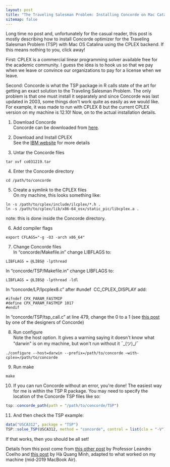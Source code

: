 ```yaml
---
layout: post
title: "The Traveling Salesman Problem: Installing Concorde on Mac Catalina with CPLEX"
sitemap: false
---
```


Long time no post and, unfortunately for the casual reader, this post is mostly describing how to install Concorde optimizer for the Traveling Salesman Problem (TSP) with Mac OS Catalina using the CPLEX backend. If this means nothing to you, click away!

First: CPLEX is a commercial linear programming solver available free for the academic community. I guess the idea is to hook us so that we pay when we leave or convince our organizations to pay for a license when we leave. 

Second: Concorde is what the TSP package in R calls state of the art for getting an exact solution to the Traveling Salesman Problem. The only problem is that one must install it separately and since Concorde was last updated in 2003, some things don't work quite as easily as we would like. For example, it was made to run with CPLEX 8 but the current CPLEX version on my machine is 12.10! Now, on to the actual installation details.

1. Download Concorde<br>
Concorde can be downloaded from [here](math.uwaterloo.ca/tsp/concorde/downloads/codes/src/co031219.tgz).

2. Download and Install CPLEX<br>
See the [IBM website](https://www.ibm.com/products/ilog-cplex-optimization-studio
) for more details 
3. Untar the Concorde files<br>
~~~ unix
tar xvf co031219.tar
~~~

4. Enter the Concorde directory<br>
~~~ unix
cd /path/to/concorde
~~~

5. Create a symlink to the CPLEX files<br>
On my machine, this looks something like:<br>
~~~ unix
ln -s /path/to/cplex/include/ilcplex/*.h .
ln -s /path/to/cplex/lib/x86-64_osx/static_pic/libcplex.a .
~~~
note: this is done inside the Concorde directory.

6. Add compiler flags<br>
~~~ unix
export CFLAGS="-g -O3 -arch x86_64"
~~~

7. Change Concorde files<br>
In “concorde/Makefile.in” change LIBFLAGS to:<br>
~~~ unix
LIBFLAGS = @LIBS@ -lpthread
~~~
In “concorde/TSP/Makefile.in” change LIBFLAGS to:<br>
~~~ unix
LIBFLAGS = @LIBS@ -lpthread -ldl
~~~
In “concorde/LP/lpcplex8.c” after #undef  CC_CPLEX_DISPLAY add:<br>
~~~ unix
#ifndef CPX_PARAM_FASTMIP
#define CPX_PARAM_FASTMIP 1017
#endif
~~~
In “concorde/TSP/tsp_call.c” at line 479, change the 0 to a 1 (see [this post](https://www.ibm.com/developerworks/community/forums/html/topic?id=96be05f6-fca8-4679-8733-28c034755ffc&permalinkReplyUuid=f7df291c-4717-45c6-b416-a86c69100d35) by one of the designers of Concorde)

8. Run configure<br>
Note the host option. It gives a warning saying it doesn't know what "darwin" is on my machine, but won't run without it ¯\_(ツ)_/¯ <br>
~~~ unix
./configure --host=darwin --prefix=/path/to/concorde –with-cplex=/path/to/concorde
~~~

9. Run make<br>
~~~ unix
make
~~~

10. If you can run Concorde without an error, you're done!
The easiest way for me is within the TSP R package. You may need to specify the location of the Concorde TSP files like so:<br>
~~~ r
tsp::concorde_path(path = "/path/to/concorde/TSP")
~~~

11. And then check the TSP example:<br>
~~~ r
data("USCA312", package = "TSP")
TSP::solve_TSP(USCA312, method = "concorde", control = list(clo = "-V"))
~~~
If that works, then you should be all set!
 
Details from this post come from [this other post](leandro-coelho.com/install-and-run-concorde-with-cplex/) by Professor Leandro Coelho and [this post](qmha.wordpress.com/2015/08/20/installing-concorde-on-mac-os-x/) by Hà Quang Minh, adapted to what worked on my machine (mid-2019 MacBook Air).